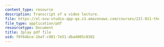 ```yaml
---
content_type: resource
description: Transcript of a video lecture.
file: https://ol-ocw-studio-app-qa.s3.amazonaws.com/courses/21l-011-the-film-experience-fall-2013/f8f64bce1bafc9017e51dba4005c0382_xt_0iNlUQ2U.pdf
file_type: application/pdf
resourcetype: Document
title: 3play pdf file
uid: f8f64bce-1baf-c901-7e51-dba4005c0382
---
```

